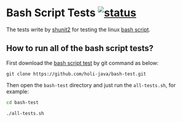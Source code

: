# Bash Script Tests [![status]][travis]


The tests write by [shunit2] for testing the linux [bash script].

## How to run all of the bash script tests?

First download the [bash script test][repo] by git command as below:

```git
git clone https://github.com/holi-java/bash-test.git
```

Then open the `bash-test` directory and just run the `all-tests.sh`, for example:

```bash
cd bash-test

./all-tests.sh
```

[shunit2]:https://sourceforge.net/projects/shunit2/
[bash script]:https://ryanstutorials.net/bash-scripting-tutorial
[status]:https://travis-ci.org/holi-java/bash-test.svg?branch=master
[travis]:https://travis-ci.org/holi-java/bash-test
[repo]:https://github.com/holi-java/bash-test
